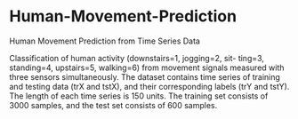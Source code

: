 # Human-Movement-Prediction
Human Movement Prediction from Time Series Data

Classification of human activity (downstairs=1, jogging=2, sit-
ting=3, standing=4, upstairs=5, walking=6) from movement signals measured with three
sensors simultaneously. The dataset contains time series of training and
testing data (trX and tstX), and their corresponding labels (trY and tstY). The length of
each time series is 150 units. The training set consists of 3000 samples, and the test set
consists of 600 samples.
